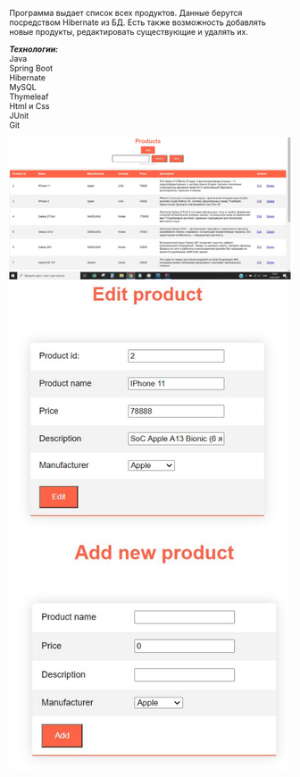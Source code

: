 Программа выдает список всех продуктов.
Данные берутся посредством Hibernate из БД.
Есть также возможность добавлять новые продукты, редактировать существующие и удалять их.


***Технологии:***<br>
Java <br>
Spring Boot <br>
Hibernate <br>
MySQL <br>
Thymeleaf<br>
Html и Css<br>
JUnit <br>
Git<br>

<img src="src/main/resources/images/homePage.JPG" width="1000">

<img src="src/main/resources/images/edit product.JPG" width="500">

<img src="src/main/resources/images/add new product.JPG" width="500">


